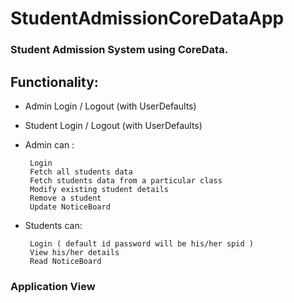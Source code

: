 # StudentAdmissionCoreDataApp

### Student Admission System using CoreData.

## Functionality:

* Admin Login / Logout (with UserDefaults)
* Student Login / Logout (with UserDefaults)

* Admin can :

       Login 
       Fetch all students data
       Fetch students data from a particular class
       Modify existing student details
       Remove a student
       Update NoticeBoard
        
* Students can:         
              
       Login ( default id password will be his/her spid )
       View his/her details
       Read NoticeBoard
       
### Application View


